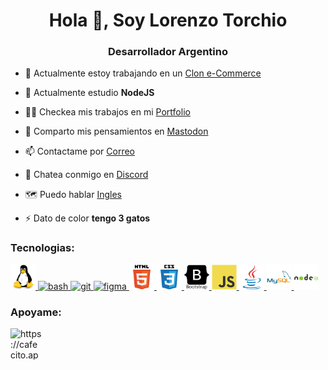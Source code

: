 <h1 align="center">Hola 👋, Soy Lorenzo Torchio</h1>
<h3 align="center">Desarrollador Argentino</h3>

- 🔭 Actualmente estoy trabajando en un [Clon e-Commerce](https://github.com/LorenzoTorchio/CodoACodo/tree/main/Pagina-Funko)

- 🌱 Actualmente estudio **NodeJS**

- 👨‍💻 Checkea mis trabajos en mi [Portfolio]([lorenzotorchio.github.io])

- 📝 Comparto mis pensamientos en [Mastodon](https://mastodon.social/@8ritorneloz)

- 📫 Contactame por [Correo](mailto:lorenzotorchios@gmail.com?subject=Contacto%20desde%20GitHub)

- 💬 Chatea conmigo en [Discord](https://discord.gg/7B8fVgvdbu)

- 🗺️ Puedo hablar [Ingles](https://www.efset.org/cert/Pie4pv) 

- ⚡ Dato de color **tengo 3 gatos**

<h3 align="left">Tecnologias:</h3>
<p align="left"> 
   <a href="https://www.linux.org/" target="_blank" rel="noreferrer"> <img src="https://raw.githubusercontent.com/devicons/devicon/master/icons/linux/linux-original.svg" alt="linux" width="40" height="40"/> </a>
  <a href="https://www.gnu.org/software/bash/" target="_blank" rel="noreferrer"> <img src="https://www.vectorlogo.zone/logos/gnu_bash/gnu_bash-icon.svg" alt="bash" width="40" height="40"/> </a> 
  <a href="https://git-scm.com/" target="_blank" rel="noreferrer"> <img src="https://www.vectorlogo.zone/logos/git-scm/git-scm-icon.svg" alt="git" width="40" height="40"/> </a> 
   <a href="https://www.figma.com/" target="_blank" rel="noreferrer"> <img src="https://www.vectorlogo.zone/logos/figma/figma-icon.svg" alt="figma" width="40" height="40"/> </a> 
  <a href="https://www.w3.org/html/" target="_blank" rel="noreferrer"> <img src="https://raw.githubusercontent.com/devicons/devicon/master/icons/html5/html5-original-wordmark.svg" alt="html5" width="40" height="40"/> </a> 
   <a href="https://www.w3schools.com/css/" target="_blank" rel="noreferrer"> <img src="https://raw.githubusercontent.com/devicons/devicon/master/icons/css3/css3-original-wordmark.svg" alt="css3" width="40" height="40"/> </a> 
    <a href="https://getbootstrap.com" target="_blank" rel="noreferrer"> <img src="https://raw.githubusercontent.com/devicons/devicon/master/icons/bootstrap/bootstrap-plain-wordmark.svg" alt="bootstrap" width="40" height="40"/> </a> 
  <a href="https://developer.mozilla.org/en-US/docs/Web/JavaScript" target="_blank" rel="noreferrer"> <img src="https://raw.githubusercontent.com/devicons/devicon/master/icons/javascript/javascript-original.svg" alt="javascript" width="40" height="40"/> </a> 
   <a href="https://www.java.com" target="_blank" rel="noreferrer"> <img src="https://raw.githubusercontent.com/devicons/devicon/master/icons/java/java-original.svg" alt="java" width="40" height="40"/> </a> 
  <a href="https://www.mysql.com/" target="_blank" rel="noreferrer"> <img src="https://raw.githubusercontent.com/devicons/devicon/master/icons/mysql/mysql-original-wordmark.svg" alt="mysql" width="40" height="40"/> </a> 
  <a href="https://nodejs.org" target="_blank" rel="noreferrer"> <img src="https://raw.githubusercontent.com/devicons/devicon/master/icons/nodejs/nodejs-original-wordmark.svg" alt="nodejs" width="40" height="40"/> </a> 
   </p>
<h3 align="left">Apoyame:</h3>
<p><a href="https://cafecito.app/lochy"> <img align="left" src="https://apkhanger.com/wp-content/uploads/2022/03/Cafecito-App-APK.png" height="50" width="50" alt="https://cafecito.app/lochy" /></a></p><br><br>
